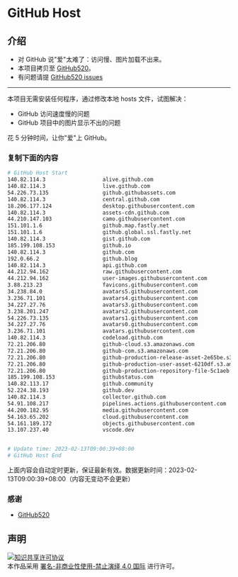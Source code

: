 # GitHub Host
## 介绍
- 对 GitHub 说"爱"太难了：访问慢、图片加载不出来。
- 本项目拷贝至 [GitHub520](https://github.com/521xueweihan/GitHub520)。
- 有问题请提 [GitHub520 issues](https://github.com/521xueweihan/GitHub520/issues/new)

---

本项目无需安装任何程序，通过修改本地 hosts 文件，试图解决：
- GitHub 访问速度慢的问题
- GitHub 项目中的图片显示不出的问题

花 5 分钟时间，让你"爱"上 GitHub。

### 复制下面的内容
```bash
# GitHub Host Start
140.82.114.3                  alive.github.com
140.82.114.3                  live.github.com
54.226.73.135                 github.githubassets.com
140.82.114.3                  central.github.com
18.206.177.124                desktop.githubusercontent.com
140.82.114.3                  assets-cdn.github.com
44.210.147.103                camo.githubusercontent.com
151.101.1.6                   github.map.fastly.net
151.101.1.6                   github.global.ssl.fastly.net
140.82.114.3                  gist.github.com
185.199.108.153               github.io
140.82.114.3                  github.com
192.0.66.2                    github.blog
140.82.114.3                  api.github.com
44.212.94.162                 raw.githubusercontent.com
44.212.94.162                 user-images.githubusercontent.com
3.88.213.23                   favicons.githubusercontent.com
34.238.84.0                   avatars5.githubusercontent.com
3.236.71.101                  avatars4.githubusercontent.com
34.227.27.76                  avatars3.githubusercontent.com
3.238.201.247                 avatars2.githubusercontent.com
54.226.73.135                 avatars1.githubusercontent.com
34.227.27.76                  avatars0.githubusercontent.com
3.236.71.101                  avatars.githubusercontent.com
140.82.114.3                  codeload.github.com
72.21.206.80                  github-cloud.s3.amazonaws.com
72.21.206.80                  github-com.s3.amazonaws.com
72.21.206.80                  github-production-release-asset-2e65be.s3.amazonaws.com
72.21.206.80                  github-production-user-asset-6210df.s3.amazonaws.com
72.21.206.80                  github-production-repository-file-5c1aeb.s3.amazonaws.com
185.199.108.153               githubstatus.com
140.82.113.17                 github.community
52.224.38.193                 github.dev
140.82.114.3                  collector.github.com
54.91.108.217                 pipelines.actions.githubusercontent.com
44.200.182.95                 media.githubusercontent.com
54.163.65.202                 cloud.githubusercontent.com
54.161.189.172                objects.githubusercontent.com
13.107.237.40                 vscode.dev


# Update time: 2023-02-13T09:00:39+08:00
# GitHub Host End

```
上面内容会自动定时更新，保证最新有效。数据更新时间：2023-02-13T09:00:39+08:00（内容无变动不会更新）

### 感谢

- [GitHub520](https://github.com/521xueweihan/GitHub520)

## 声明
<a rel="license" href="https://creativecommons.org/licenses/by-nc-nd/4.0/deed.zh"><img alt="知识共享许可协议" style="border-width: 0" src="https://licensebuttons.net/l/by-nc-nd/4.0/88x31.png"></a><br>本作品采用 <a rel="license" href="https://creativecommons.org/licenses/by-nc-nd/4.0/deed.zh">署名-非商业性使用-禁止演绎 4.0 国际</a> 进行许可。